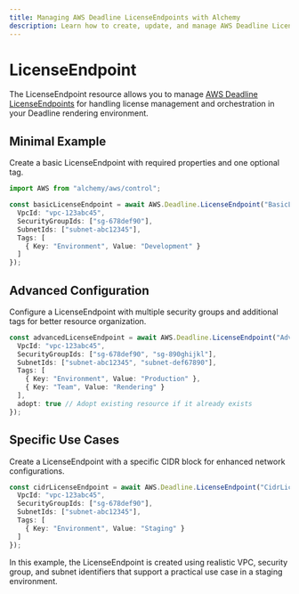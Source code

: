 ```yaml
---
title: Managing AWS Deadline LicenseEndpoints with Alchemy
description: Learn how to create, update, and manage AWS Deadline LicenseEndpoints using Alchemy Cloud Control.
---
```


# LicenseEndpoint

The LicenseEndpoint resource allows you to manage [AWS Deadline LicenseEndpoints](https://docs.aws.amazon.com/deadline/latest/userguide/) for handling license management and orchestration in your Deadline rendering environment.

## Minimal Example

Create a basic LicenseEndpoint with required properties and one optional tag.

```ts
import AWS from "alchemy/aws/control";

const basicLicenseEndpoint = await AWS.Deadline.LicenseEndpoint("BasicLicenseEndpoint", {
  VpcId: "vpc-123abc45",
  SecurityGroupIds: ["sg-678def90"],
  SubnetIds: ["subnet-abc12345"],
  Tags: [
    { Key: "Environment", Value: "Development" }
  ]
});
```

## Advanced Configuration

Configure a LicenseEndpoint with multiple security groups and additional tags for better resource organization.

```ts
const advancedLicenseEndpoint = await AWS.Deadline.LicenseEndpoint("AdvancedLicenseEndpoint", {
  VpcId: "vpc-123abc45",
  SecurityGroupIds: ["sg-678def90", "sg-890ghijkl"],
  SubnetIds: ["subnet-abc12345", "subnet-def67890"],
  Tags: [
    { Key: "Environment", Value: "Production" },
    { Key: "Team", Value: "Rendering" }
  ],
  adopt: true // Adopt existing resource if it already exists
});
```

## Specific Use Cases

Create a LicenseEndpoint with a specific CIDR block for enhanced network configurations.

```ts
const cidrLicenseEndpoint = await AWS.Deadline.LicenseEndpoint("CidrLicenseEndpoint", {
  VpcId: "vpc-123abc45",
  SecurityGroupIds: ["sg-678def90"],
  SubnetIds: ["subnet-abc12345"],
  Tags: [
    { Key: "Environment", Value: "Staging" }
  ]
});
```

In this example, the LicenseEndpoint is created using realistic VPC, security group, and subnet identifiers that support a practical use case in a staging environment.